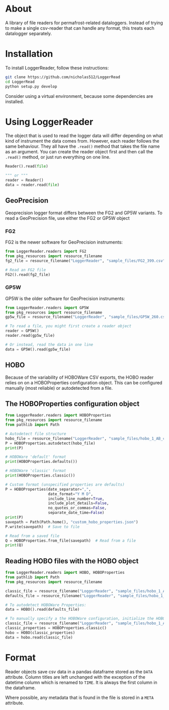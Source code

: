 # About
A library of file readers for permafrost-related dataloggers. Instead of trying to make a single csv-reader that can handle any format, this treats each datalogger separately.

# Installation
To install LoggerReader, follow these instructions:

```bash
git clone https://github.com/nicholas512/LoggerRead
cd LoggerRead
python setup.py develop
```
Consider using a virtual environment, because some dependencies are installed.

# Using LoggerReader
The object that is used to read the logger data will differ depending on what kind of instrument the data comes from. However, each reader follows the same behaviour. They all have the `.read()` method that takes the file name as an argument. You can create the reader object first and then call the `.read()` method, or just run everything on one line.

```python
Reader().read(file)

""" or """
reader = Reader()
data = reader.read(file)
```

## GeoPrecision
Geoprecision logger format differs between the FG2 and GP5W variants. To read a GeoPrecision file, use either the FG2 or GP5W object
### FG2
FG2 is the newer software for GeoPrecision instruments:

```python
from LoggerReader.readers import FG2
from pkg_resources import resource_filename
fg2_file = resource_filename("LoggerReader", "sample_files/FG2_399.csv")

# Read an FG2 file
FG2().read(fg2_file)
```

### GP5W
GP5W is the older software for GeoPrecision instruments:

```python
from LoggerReader.readers import GP5W
from pkg_resources import resource_filename
gp5w_file = resource_filename("LoggerReader", "sample_files/GP5W_260.csv")

# To read a file, you might first create a reader object 
reader = GP5W()
reader.read(gp5w_file)

# Or instead, read the data in one line
data = GP5W().read(gp5w_file)
```
## HOBO
Because of the variability of HOBOWare CSV exports, the HOBO reader relies on on a HOBOProperties configuration object. This can be configured manually (most reliable) or autodetected from a file.

## The HOBOProperties configuration object

```python
from LoggerReader.readers import HOBOProperties
from pkg_resources import resource_filename
from pathlib import Path

# Autodetect file structure
hobo_file = resource_filename("LoggerReader", "sample_files/hobo_1_AB_classic.csv")
P = HOBOProperties.autodetect(hobo_file)
print(P)

# HOBOWare 'default' format
print(HOBOProperties.defaults())

# HOBOWare 'classic' format
print(HOBOProperties.classic())

# Custom format (unspecified properties are defaults)
P = HOBOProperties(date_separator=",",
                   date_format="Y M D",
                   include_line_number=True,
                   include_plot_details=False,
                   no_quotes_or_commas=False,
                   separate_date_time=False)
print(P)
savepath = Path(Path.home(), "custom_hobo_properties.json")
P.write(savepath)  # Save to file

# Read from a saved file
Q = HOBOProperties.from_file(savepath)  # Read from a file
print(Q)
```

## Reading HOBO files with the HOBO object

```python
from LoggerReader.readers import HOBO, HOBOProperties
from pathlib import Path
from pkg_resources import resource_filename

classic_file = resource_filename("LoggerReader", "sample_files/hobo_1_AB_classic.csv")
defaults_file = resource_filename("LoggerReader", "sample_files/hobo_1_AB_defaults.csv")

# To autodetect HOBOWare Properties:
data = HOBO().read(defaults_file)

# To manually specify a the HOBOWare configuration, initialize the HOBO reader with a HOBOProperties object
classic_file = resource_filename("LoggerReader", "sample_files/hobo_1_AB_classic.csv")
classic_properties = HOBOProperties.classic()
hobo = HOBO(classic_properties)
data = hobo.read(classic_file)
```

# Format
Reader objects save csv data in a pandas dataframe stored as the `DATA` attribute.  Column titles are left unchanged with the exception of the datetime column which is renamed to `TIME`. It is always the first column in the dataframe.

Where possible, any metadata that is found in the file is stored in a `META` attribute.

